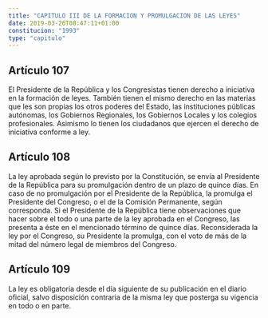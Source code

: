 ```yaml
---
title: "CAPITULO III DE LA FORMACION Y PROMULGACION DE LAS LEYES"
date: 2019-03-26T08:47:11+01:00
constitucion: "1993"
type: "capitulo"
---
```


## Artículo 107

El Presidente de la República y los Congresistas tienen derecho a iniciativa en la formación de leyes. También tienen el mismo derecho en las materias que les son propias los otros poderes del Estado, las instituciones públicas autónomas, los Gobiernos Regionales, los Gobiernos Locales y los colegios profesionales. Asimismo lo tienen los ciudadanos que ejercen el derecho de iniciativa conforme a ley. 

## Artículo 108

La ley aprobada según lo previsto por la Constitución, se envía al Presidente de la República para su promulgación dentro de un plazo de quince días. En caso de no promulgación por el Presidente de la República, la promulga el Presidente del Congreso, o el de la Comisión Permanente, según corresponda. Si el Presidente de la República tiene observaciones que hacer sobre el todo o una parte de la ley aprobada en el Congreso, las presenta a éste en el mencionado término de quince días. Reconsiderada la ley por el Congreso, su Presidente la promulga, con el voto de más de la mitad del número legal de miembros del Congreso. 

## Artículo 109

La ley es obligatoria desde el día siguiente de su publicación en el diario oficial, salvo disposición contraria de la misma ley que posterga su vigencia en todo o en parte.  

